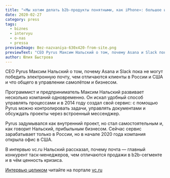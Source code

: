 ```yaml
---
title: "«Мы хотим делать b2b-продукты понятными, как iPhone»: большое интервью Максима Нальского изданию «Стартапы и бизнес»"
date: 2020-02-27
category: press
tags:
  - biznes
  - intervyu
  - o-nas
  - pressa
previewImage: Bez-nazvaniya-630x420-from-site.png
previewText: "СЕО Pyrus Максим Нальский о том, почему Asana и Slack пока не могут победить электронную почту, чем отличаются клиенты в России и США и что общего в управлении самолётом и бизнесом."
author: Юлия Быстрова
---
```

СЕО Pyrus Максим Нальский о том, почему Asana и Slack пока не могут победить электронную почту, чем отличаются клиенты в России и США и что общего в управлении самолётом и бизнесом.

Программист и предприниматель Максим Нальский развивает несколько компаний одновременно. Он искал удобный способ управлять процессами и в 2014 году создал свой сервис: с помощью Pyrus можно контролировать задачи, управлять документами и обсуждать проекты через встроенный мессенджер.

Pyrus задумывался как внутренний проект, но стал самостоятельным и, как говорит Нальский, прибыльным бизнесом. Сейчас сервис зарабатывает только в России, но в начале 2020 года компания открыла офис в США.

В интервью vc.ru Нальский рассказал, почему почта — главный конкурент таск-менеджеров, чем отличаются продажи в b2b-сегменте и в чём ценность кризиса.

[Интервью целиком](https://vc.ru/services/109067-sozdatel-servisa-dlya-upravleniya-zadachami-pyrus-maksim-nalskiy-my-hotim-delat-b2b-produkty-ponyatnymi-kak-iphone) читайте на портале [vc.ru](https://vc.ru/)